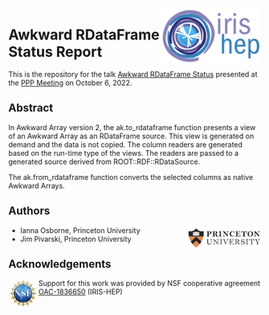 <div>
<img src="img/IRIS-HEP%20logo.png" width="200" align="right"/>
</div>

# Awkward RDataFrame Status Report

This is the repository for the talk [Awkward RDataFrame Status](https://indi.to/jh92b) presented at the [PPP Meeting]([https://indico.cern.ch/event/1150631/](https://indico.cern.ch/event/1208767/)) on October 6, 2022.

## Abstract

In Awkward Array version 2, the ak.to_rdataframe function presents a view of an Awkward Array as an RDataFrame source. This view is generated on demand and the data is not copied. The column readers are generated based on the run-time type of the views. The readers are passed to a generated source derived from ROOT::RDF::RDataSource.

The ak.from_rdataframe function converts the selected columns as native Awkward Arrays.

## Authors
<div>
<img src="img/Princeton%20logo.png" width="150" align="right"/>
</div>

- Ianna Osborne, Princeton University
- Jim Pivarski, Princeton University

## Acknowledgements
<div>
<img src="img/NSF%20logo.png" width="60" align="left"/>
</div>

Support for this work was provided by NSF cooperative agreement [OAC-1836650](https://www.nsf.gov/awardsearch/showAward?AWD_ID=1836650) (IRIS-HEP)

